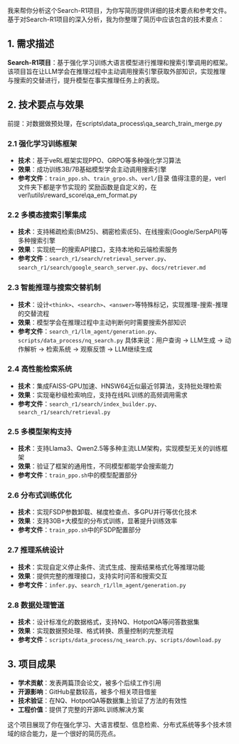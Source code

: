 我来帮你分析这个Search-R1项目，为你写简历提供详细的技术要点和参考文件。
基于对Search-R1项目的深入分析，我为你整理了简历中应该包含的技术要点：

## 1. 需求描述

**Search-R1项目**：基于强化学习训练大语言模型进行推理和搜索引擎调用的框架。该项目旨在让LLM学会在推理过程中主动调用搜索引擎获取外部知识，实现推理与搜索的交替进行，提升模型在事实推理任务上的表现。

## 2. 技术要点与效果

前提：对数据做预处理，在scripts\data_process\qa_search_train_merge.py

### 2.1 强化学习训练框架
- **技术**：基于veRL框架实现PPO、GRPO等多种强化学习算法
- **效果**：成功训练3B/7B基础模型学会主动调用搜索引擎
- **参考文件**：`train_ppo.sh`、`train_grpo.sh`、`verl/`目录
值得注意的是，verl文件夹下都是字节实现的
奖励函数是自定义的，在verl\utils\reward_score\qa_em_format.py

### 2.2 多模态搜索引擎集成
- **技术**：支持稀疏检索(BM25)、稠密检索(E5)、在线搜索(Google/SerpAPI)等多种搜索引擎
- **效果**：实现统一的搜索API接口，支持本地和云端检索服务
- **参考文件**：`search_r1/search/retrieval_server.py`、`search_r1/search/google_search_server.py`、`docs/retriever.md`

### 2.3 智能推理与搜索交替机制
- **技术**：设计`<think>`、`<search>`、`<answer>`等特殊标记，实现推理-搜索-推理的交替流程
- **效果**：模型学会在推理过程中主动判断何时需要搜索外部知识
- **参考文件**：`search_r1/llm_agent/generation.py`、`scripts/data_process/nq_search.py`
具体来说：用户查询 → LLM生成 → 动作解析 → 检索系统 → 观察反馈 → LLM继续生成

### 2.4 高性能检索系统
- **技术**：集成FAISS-GPU加速、HNSW64近似最近邻算法，支持批处理检索
- **效果**：实现毫秒级检索响应，支持在线RL训练的高频调用需求
- **参考文件**：`search_r1/search/index_builder.py`、`search_r1/search/retrieval.py`

### 2.5 多模型架构支持
- **技术**：支持Llama3、Qwen2.5等多种主流LLM架构，实现模型无关的训练框架
- **效果**：验证了框架的通用性，不同模型都能学会搜索能力
- **参考文件**：`train_ppo.sh`中的模型配置部分

### 2.6 分布式训练优化
- **技术**：实现FSDP参数卸载、梯度检查点、多GPU并行等优化技术
- **效果**：支持30B+大模型的分布式训练，显著提升训练效率
- **参考文件**：`train_ppo.sh`中的FSDP配置部分

### 2.7 推理系统设计
- **技术**：实现自定义停止条件、流式生成、搜索结果格式化等推理功能
- **效果**：提供完整的推理接口，支持实时问答和搜索交互
- **参考文件**：`infer.py`、`search_r1/llm_agent/generation.py`

### 2.8 数据处理管道
- **技术**：设计标准化的数据格式，支持NQ、HotpotQA等问答数据集
- **效果**：实现数据预处理、格式转换、质量控制的完整流程
- **参考文件**：`scripts/data_process/nq_search.py`、`scripts/download.py`

## 3. 项目成果

- **学术贡献**：发表两篇顶会论文，被多个后续工作引用
- **开源影响**：GitHub星数较高，被多个相关项目借鉴
- **技术验证**：在NQ、HotpotQA等数据集上验证了方法的有效性
- **工程价值**：提供了完整的开源RL训练解决方案

这个项目展现了你在强化学习、大语言模型、信息检索、分布式系统等多个技术领域的综合能力，是一个很好的简历亮点。